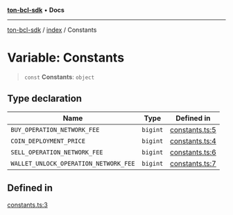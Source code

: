 [**ton-bcl-sdk**](../../README.md) • **Docs**

***

[ton-bcl-sdk](../../README.md) / [index](../README.md) / Constants

# Variable: Constants

> `const` **Constants**: `object`

## Type declaration

| Name | Type | Defined in |
| ------ | ------ | ------ |
| `BUY_OPERATION_NETWORK_FEE` | `bigint` | [constants.ts:5](https://github.com/ton-fun-tech/ton-bcl-sdk/blob/ef763c160920e1ad75340ad15c4b7021fb9ec8c0/src/constants.ts#L5) |
| `COIN_DEPLOYMENT_PRICE` | `bigint` | [constants.ts:4](https://github.com/ton-fun-tech/ton-bcl-sdk/blob/ef763c160920e1ad75340ad15c4b7021fb9ec8c0/src/constants.ts#L4) |
| `SELL_OPERATION_NETWORK_FEE` | `bigint` | [constants.ts:6](https://github.com/ton-fun-tech/ton-bcl-sdk/blob/ef763c160920e1ad75340ad15c4b7021fb9ec8c0/src/constants.ts#L6) |
| `WALLET_UNLOCK_OPERATION_NETWORK_FEE` | `bigint` | [constants.ts:7](https://github.com/ton-fun-tech/ton-bcl-sdk/blob/ef763c160920e1ad75340ad15c4b7021fb9ec8c0/src/constants.ts#L7) |

## Defined in

[constants.ts:3](https://github.com/ton-fun-tech/ton-bcl-sdk/blob/ef763c160920e1ad75340ad15c4b7021fb9ec8c0/src/constants.ts#L3)
